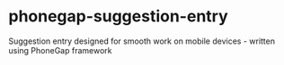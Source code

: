 phonegap-suggestion-entry
=========================

Suggestion entry designed for smooth work on mobile devices - written using PhoneGap framework
